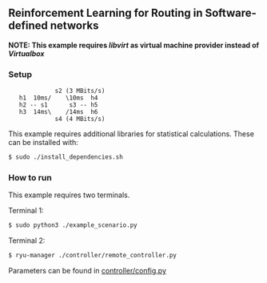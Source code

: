 ## Reinforcement Learning for Routing in Software-defined networks ##
**NOTE: This example requires _libvirt_ as virtual machine provider instead of _Virtualbox_**
### Setup ###

```text
             s2 (3 MBits/s)
   h1  10ms/    \10ms  h4
   h2 -- s1      s3 -- h5
   h3  14ms\    /14ms  h6
             s4 (4 MBits/s)
```

This example requires additional libraries for statistical calculations.
These can be installed with:
```bash
$ sudo ./install_dependencies.sh
```

### How to run ###
This example requires two terminals.

Terminal 1:
```bash
$ sudo python3 ./example_scenario.py
``` 

Terminal 2:
```bash
$ ryu-manager ./controller/remote_controller.py
``` 

Parameters can be found in [controller/config.py](./controller/config.py)